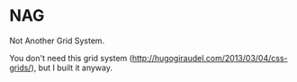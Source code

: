NAG
===

Not Another Grid System.

You don't need this grid system (http://hugogiraudel.com/2013/03/04/css-grids/), but I built it anyway.
